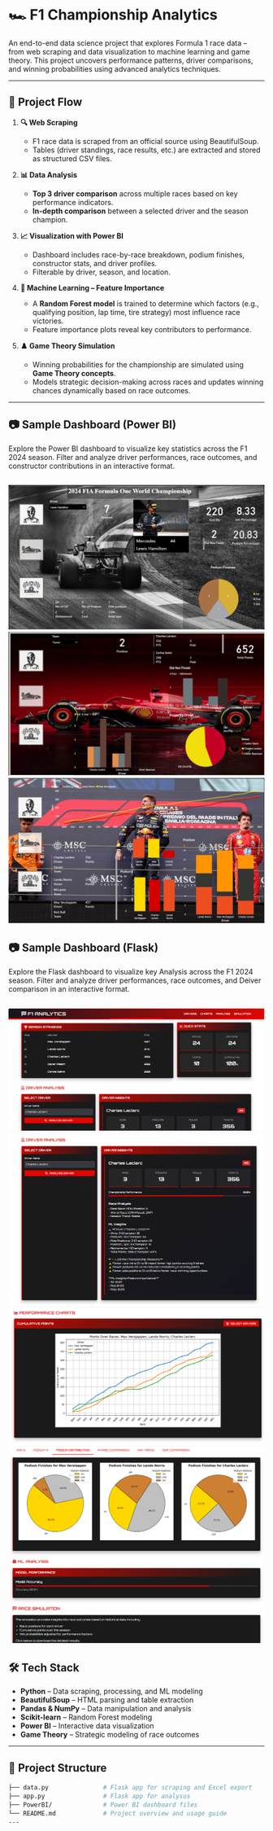 # 🏎️ F1 Championship Analytics

An end-to-end data science project that explores Formula 1 race data – from web scraping and data visualization to machine learning and game theory. This project uncovers performance patterns, driver comparisons, and winning probabilities using advanced analytics techniques.

---

## 📌 Project Flow

1. **🔍 Web Scraping**
   - F1 race data is scraped from an official source using BeautifulSoup.
   - Tables (driver standings, race results, etc.) are extracted and stored as structured CSV files.

2. **📊 Data Analysis**
   - **Top 3 driver comparison** across multiple races based on key performance indicators.
   - **In-depth comparison** between a selected driver and the season champion.

3. **📈 Visualization with Power BI**
   - Dashboard includes race-by-race breakdown, podium finishes, constructor stats, and driver profiles.
   - Filterable by driver, season, and location.

4. **🌲 Machine Learning – Feature Importance**
   - A **Random Forest model** is trained to determine which factors (e.g., qualifying position, lap time, tire strategy) most influence race victories.
   - Feature importance plots reveal key contributors to performance.

5. **♟️ Game Theory Simulation**
   - Winning probabilities for the championship are simulated using **Game Theory concepts**.
   - Models strategic decision-making across races and updates winning chances dynamically based on race outcomes.

---
## 📷 Sample Dashboard (Power BI)

Explore the Power BI dashboard to visualize key statistics across the F1 2024 season. Filter and analyze driver performances, race outcomes, and constructor contributions in an interactive format.


![image](img/dash1.png)
![image](img/dash2.png)
![image](img/dash3.png)
---
## 📷 Sample Dashboard (Flask)

Explore the Flask dashboard to visualize key Analysis across the F1 2024 season. Filter and analyze driver performances, race outcomes, and Deiver comparison in an interactive format.


![image](img/dash4.png)
![image](img/dash5.png)
![image](img/dash6.png)
![image](img/dash7.png)
---
## 🛠️ Tech Stack

- **Python** – Data scraping, processing, and ML modeling  
- **BeautifulSoup** – HTML parsing and table extraction  
- **Pandas & NumPy** – Data manipulation and analysis  
- **Scikit-learn** – Random Forest modeling  
- **Power BI** – Interactive data visualization  
- **Game Theory** – Strategic modeling of race outcomes

---

## 📁 Project Structure

```bash
├── data.py               # Flask app for scraping and Excel export
├── app.py                # Flask app for analysus
├── PowerBI/              # Power BI dashboard files
└── README.md             # Project overview and usage guide
---
